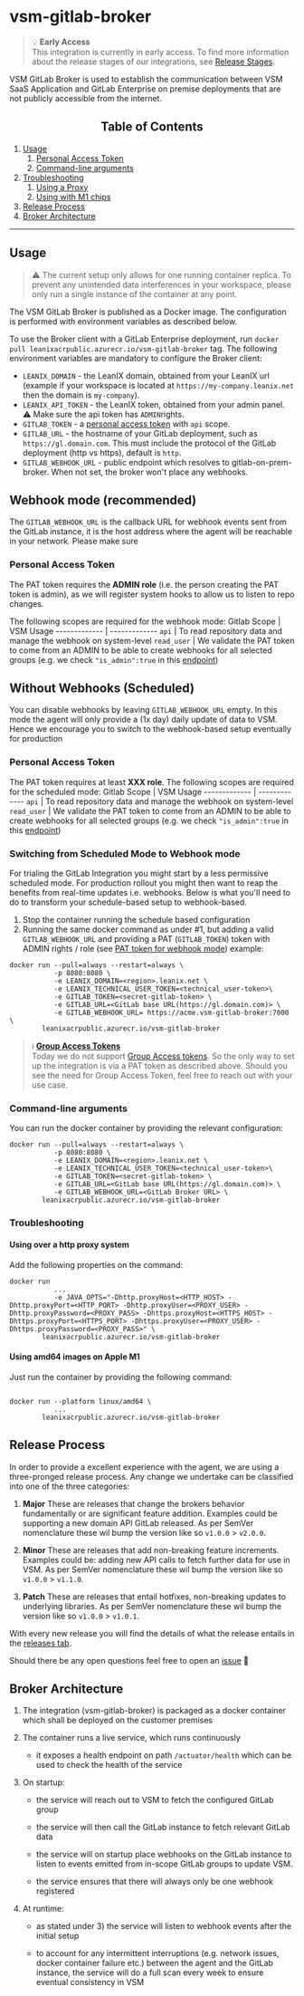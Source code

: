 # vsm-gitlab-broker

>💡 **Early Access** <br>
This integration is currently in early access. To find more information about the release stages of our integrations, see [Release Stages](https://docs-vsm.leanix.net/docs/release-stages).

VSM GitLab Broker is used to establish the communication between VSM SaaS Application and GitLab Enterprise 
on premise deployments that are not publicly accessible from the internet.


<h2 align="center">Table of Contents </h2>

1. [Usage](#usage)
   1. [Personal Access Token](#personal-access-token)
   2. [Command-line arguments](#command-line-arguments)
2. [Troubleshooting](#troubleshooting)
   1. [Using a Proxy](#using-over-a-http-proxy-system)
   2. [Using with M1 chips](#using-amd64-images-on-apple-m1)
3. [Release Process](#release-process)
4. [Broker Architecture](#broker-architecture)

---


## Usage

> ⚠️ The current setup only allows for one running container replica. To prevent any unintended data interferences in your workspace, please only run a single instance of the container at any point.

The VSM GitLab Broker is published as a Docker image. The configuration is performed with environment variables as
described below.

To use the Broker client with a GitLab Enterprise deployment, run `docker pull leanixacrpublic.azurecr.io/vsm-gitlab-broker` tag. The following environment variables are mandatory to configure the Broker client:

- `LEANIX_DOMAIN` - the LeanIX domain, obtained from your LeanIX url (example if your workspace is located at `https://my-company.leanix.net` then the domain is `my-company`).
- `LEANIX_API_TOKEN` - the LeanIX token, obtained from your admin panel. :warning: Make sure the api token has `ADMIN`rights.
- `GITLAB_TOKEN` - a [personal access token](#personal-access-token) with `api` scope.
- `GITLAB_URL` - the hostname of your GitLab deployment, such as `https://gl.domain.com`. This must include the protocol of the GitLab deployment (http vs https), default is `http`.
- `GITLAB_WEBHOOK_URL` - public endpoint which resolves to gitlab-on-prem-broker. When not set, the broker won't place any webhooks.

## Webhook mode (recommended)
The `GITLAB_WEBHOOK_URL` is the callback URL for webhook events sent from the GitLab instance, it is the host address where the agent will be reachable in your network. Please make sure 
### Personal Access Token 
The PAT token requires the **ADMIN role** (i.e. the person creating the PAT token is admin), as we will register system hooks to allow us to listen to repo changes.

The following scopes are required for the webhook mode:
Gitlab Scope  | VSM Usage
------------- | -------------
`api`    | To read repository data and manage the webhook on system-level
`read_user`    | We validate the PAT token to come from an ADMIN to be able to create webhooks for all selected groups (e.g. we check `"is_admin":true` in this [endpoint](https://docs.gitlab.com/ee/api/users.html#for-administrators-free-self-2))

## Without Webhooks (Scheduled)
You can disable webhooks by leaving `GITLAB_WEBHOOK_URL` empty.
In this mode the agent will only provide a (1x day) daily update of data to VSM.  Hence we encourage you to switch to the webhook-based setup eventually for production

### Personal Access Token 
The PAT token requires at least **XXX role**.
The following scopes are required for the scheduled mode:
Gitlab Scope  | VSM Usage
------------- | -------------
`api`    | To read repository data and manage the webhook on system-level
`read_user`    | We validate the PAT token to come from an ADMIN to be able to create webhooks for all selected groups (e.g. we check `"is_admin":true` in this [endpoint](https://docs.gitlab.com/ee/api/users.html#for-administrators-free-self-2))

### Switching from Scheduled Mode to Webhook mode
For trialing the GitLab Integration you might start by a less permissive scheduled mode. For production rollout you might then want to reap the benefits from real-time updates i.e. webhooks. Below is what you'll need to do to transform your schedule-based setup to webhook-based.

1. Stop the container running the schedule based configuration 
2. Running the same docker command as under #1, but adding a valid `GITLAB_WEBHOOK_URL` and providing a PAT (`GITLAB_TOKEN`) token with ADMIN rights / role (see [PAT token for webhook mode](#webhook-mode-recommended))
example:
```
docker run --pull=always --restart=always \
           -p 8080:8080 \
           -e LEANIX_DOMAIN=<region>.leanix.net \
           -e LEANIX_TECHNICAL_USER_TOKEN=<technical_user-token>\
           -e GITLAB_TOKEN=<secret-gitlab-token> \
           -e GITLAB_URL=<GitLab base URL(https://gl.domain.com)> \
           -e GITLAB_WEBHOOK_URL= https://acme.vsm-gitlab-broker:7000 \
        leanixacrpublic.azurecr.io/vsm-gitlab-broker
```



> ℹ️ **[Group Access Tokens](https://docs.gitlab.com/ee/user/group/settings/group_access_tokens.html)** <br>
Today we do not support [Group Access tokens](https://docs.gitlab.com/ee/user/group/settings/group_access_tokens.html). So the only way to set up the integration is via a PAT token as described above. Should you see the need for Group Access Token, feel free to reach out with your use case.


### Command-line arguments

You can run the docker container by providing the relevant configuration:

```console
docker run --pull=always --restart=always \
           -p 8080:8080 \
           -e LEANIX_DOMAIN=<region>.leanix.net \
           -e LEANIX_TECHNICAL_USER_TOKEN=<technical_user-token>\
           -e GITLAB_TOKEN=<secret-gitlab-token> \
           -e GITLAB_URL=<GitLab base URL(https://gl.domain.com)> \
           -e GITLAB_WEBHOOK_URL=<GitLab Broker URL> \
        leanixacrpublic.azurecr.io/vsm-gitlab-broker
```

### Troubleshooting

#### Using over a http proxy system

Add the following properties on the command:

```console
docker run 
           ...
           -e JAVA_OPTS="-Dhttp.proxyHost=<HTTP_HOST> -Dhttp.proxyPort=<HTTP_PORT> -Dhttp.proxyUser=<PROXY_USER> -Dhttp.proxyPassword=<PROXY_PASS> -Dhttps.proxyHost=<HTTPS_HOST> -Dhttps.proxyPort=<HTTPS_PORT> -Dhttps.proxyUser=<PROXY_USER> -Dhttps.proxyPassword=<PROXY_PASS>" \
        leanixacrpublic.azurecr.io/vsm-gitlab-broker
```

#### Using amd64 images on Apple M1

Just run the container by providing the following command:

```console

docker run --platform linux/amd64 \
           ...
        leanixacrpublic.azurecr.io/vsm-gitlab-broker
```

## Release Process
In order to provide a excellent experience with the agent, we are using a three-pronged release process. Any change we undertake can be classified into one of the three categories:
1. **Major**
   These are releases that change the brokers behavior fundamentally or are significant feature addition. Examples could be supporting a new domain API GitLab released. As per SemVer nomenclature these wil bump the version like so `v1.0.0` > `v2.0.0`.
2. **Minor**
   These are releases that add non-breaking feature increments. Examples could be: adding new API calls to fetch further data for use in VSM. As per SemVer nomenclature these wil bump the version like so `v1.0.0` > `v1.1.0`.

3. **Patch**
   These are releases that entail hotfixes, non-breaking updates to underlying libraries. As per SemVer nomenclature these wil bump the version like so `v1.0.0` > `v1.0.1`.

With every new release you will find the details of what the release entails in the [releases tab](https://github.com/leanix/vsm-gitlab-broker/releases).

Should there be any open questions feel free to open an [issue](https://github.com/leanix/vsm-gitlab-broker/issues) 📮

## Broker Architecture
1. The integration (vsm-gitlab-broker) is packaged as a docker container which shall be deployed on the customer premises

2. The container runs a live service, which runs continuously
   - it exposes a health endpoint on path `/actuator/health` which can be used to check the health of the service

3. On startup:
   - the service will reach out to VSM to fetch the configured GitLab group

   - the service will then call the GitLab instance to fetch relevant GitLab data

   - the service will on startup place webhooks on the GitLab instance to listen to events emitted from in-scope GitLab groups to update VSM.

   - the service ensures that there will always only be one webhook registered

4. At runtime:
   - as stated under 3) the service will listen to webhook events after the initial setup

   - to account for any intermittent interruptions (e.g. network issues, docker container failure etc.) between the agent and the GitLab instance, the service will do a full scan every week to ensure eventual consistency in VSM